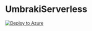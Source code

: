 # UmbrakiServerless

[![Deploy to Azure](https://azuredeploy.net/deploybutton.png)](https://portal.azure.com/#create/Microsoft.Template/uri/https%3A%2F%2Fgithub.com%2FMitchellGulledge%2FUmbrakiServerless%2Fraw%2Fmain%2Fazuredeploy.json%0A)
